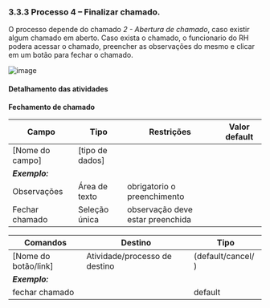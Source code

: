 ### 3.3.3 Processo 4 – Finalizar chamado.
 
O processo depende do chamado *2 - Abertura de chamado*, caso existir algum chamado em aberto.
Caso exista o chamado, o funcionario do RH podera acessar o chamado, preencher as observações do mesmo e clicar em um botão para fechar o chamado.

![image](https://github.com/user-attachments/assets/eeca1c99-b806-4272-aa88-5007a7d85ad0)


#### Detalhamento das atividades

**Fechamento de chamado**

| **Campo**       | **Tipo**         | **Restrições** | **Valor default** |
| ---             | ---              | ---            | ---               |
| [Nome do campo] | [tipo de dados]  |                |                   |
| ***Exemplo:***  |                  |                |                   |
| Observações          | Área de texto   | obrigatorio o preenchimento |                |
| Fechar chamado          | Seleção única   | observação deve estar preenchida |           |

| **Comandos**         |  **Destino**                   | **Tipo** |
| ---                  | ---                            | ---               |
| [Nome do botão/link] | Atividade/processo de destino  | (default/cancel/  ) |
| ***Exemplo:***       |                                |                   |
| fechar chamado               |               | default           |
